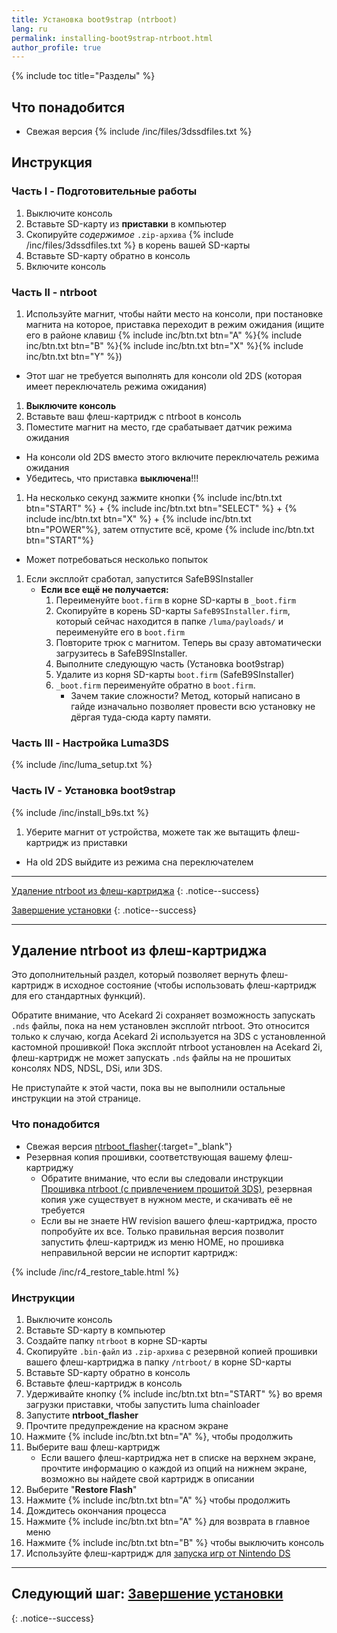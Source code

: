 ```yaml
---
title: Установка boot9strap (ntrboot)
lang: ru
permalink: installing-boot9strap-ntrboot.html
author_profile: true
---
```


{% include toc title="Разделы" %}

## Что понадобится

* Свежая версия {% include /inc/files/3dssdfiles.txt %}

## Инструкция

### Часть I - Подготовительные работы

1. Выключите консоль
1. Вставьте SD-карту из **приставки** в компьютер
1. Скопируйте _содержимое_ `.zip-архива` {% include /inc/files/3dssdfiles.txt %} в корень вашей SD-карты
1. Вставьте SD-карту обратно в консоль
1. Включите консоль

### Часть II - ntrboot

1. Используйте магнит, чтобы найти место на консоли, при постановке магнита на которое, приставка переходит в режим ожидания (ищите его в районе клавиш {% include inc/btn.txt btn="A" %}{% include inc/btn.txt btn="B" %}{% include inc/btn.txt btn="X" %}{% include inc/btn.txt btn="Y" %})
  + Этот шаг не требуется выполнять для консоли old 2DS (которая имеет переключатель режима ожидания)
1. **Выключите консоль**
1. Вставьте ваш флеш-картридж с ntrboot в консоль
1. Поместите магнит на место, где срабатывает датчик режима ожидания
  + На консоли old 2DS вместо этого включите переключатель режима ожидания
  + Убедитесь, что приставка **выключена**!!!
1. На несколько секунд зажмите кнопки {% include inc/btn.txt btn="START" %} + {% include inc/btn.txt btn="SELECT" %} + {% include inc/btn.txt btn="X" %} + {% include inc/btn.txt btn="POWER"%}, затем отпустите всё, кроме {% include inc/btn.txt btn="START"%}
  + Может потребоваться несколько попыток
1. Если эксплойт сработал, запустится SafeB9SInstaller
	+ **Если все ещё не получается:** 
		1. Переименуйте `boot.firm` в корне SD-карты в `_boot.firm`
		1. Скопируйте в корень SD-карты `SafeB9SInstaller.firm`, который сейчас находится в папке `/luma/payloads/` и переименуйте его в `boot.firm`
		1. Повторите трюк с магнитом. Теперь вы сразу автоматически загрузитесь в SafeB9SInstaller.
		1. Выполните следующую часть (Установка boot9strap)
		1. Удалите из корня SD-карты `boot.firm` (SafeB9SInstaller)
		1. `_boot.firm` переименуйте обратно в `boot.firm`.
			+ Зачем такие сложности? Метод, который написано в гайде изначально позволяет провести всю установку не дёргая туда-сюда карту памяти. 

### Часть III - Настройка Luma3DS

{% include /inc/luma_setup.txt %}
			
### Часть IV - Установка boot9strap

{% include /inc/install_b9s.txt %}
1. Уберите магнит от устройства, можете так же вытащить флеш-картридж из приставки
  * На old 2DS выйдите из режима сна переключателем

___

[Удаление ntrboot из флеш-картриджа](#удаление-ntrboot-из-флеш-картриджа)
{: .notice--success}

[Завершение установки](finalizing-setup)
{: .notice--success}

___

## Удаление ntrboot из флеш-картриджа

Это дополнительный раздел, который позволяет вернуть флеш-картридж в исходное состояние (чтобы использовать флеш-картридж для его стандартных функций).

Обратите внимание, что Acekard 2i сохраняет возможность запускать `.nds` файлы, пока на нем установлен эксплойт ntrboot. Это относится только к случаю, когда Acekard 2i используется на 3DS с установленной кастомной прошивкой! Пока эксплойт ntrboot установлен на Acekard 2i, флеш-картридж не может запускать `.nds` файлы на не прошитых консолях NDS, NDSL, DSi, или 3DS.

Не приступайте к этой части, пока вы не выполнили остальные инструкции на этой странице.

### Что понадобится

* Свежая версия [ntrboot_flasher](https://github.com/ntrteam/ntrboot_flasher/releases/latest){:target="_blank"}
* Резервная копия прошивки, соответствующая вашему флеш-картриджу 
  + Обратите внимание, что если вы следовали инструкции [Прошивка ntrboot (с привлечением прошитой 3DS)](https://3ds.customfw.xyz/flashing-ntrboot-3ds-multi-system), резервная копия уже существует в нужном месте, и скачивать её не требуется
  + Если вы не знаете HW revision вашего флеш-картриджа, просто попробуйте их все. Только правильная версия позволит запустить флеш-картридж из меню HOME, но прошивка неправильной версии не испортит картридж:
   
{% include /inc/r4_restore_table.html %}
   
### Инструкции

1. Выключите консоль
1. Вставьте SD-карту в компьютер
1. Создайте папку `ntrboot` в корне SD-карты
1. Скопируйте `.bin-файл` из `.zip-архива` с резервной копией прошивки вашего флеш-картриджа в папку `/ntrboot/` в корне SD-карты
1. Вставьте SD-карту обратно в консоль
1. Вставьте флеш-картридж в консоль
1. Удерживайте кнопку {% include inc/btn.txt btn="START" %} во время загрузки приставки, чтобы запустить luma chainloader
1. Запустите **ntrboot_flasher**
1. Прочтите предупреждение на красном экране
1. Нажмите {% include inc/btn.txt btn="A" %}, чтобы продолжить
1. Выберите ваш флеш-картридж
	+ Если вашего флеш-картриджа нет в списке на верхнем экране, прочтите информацию о каждой из опций на нижнем экране, возможно вы найдете свой картридж в описании
1. Выберите "**Restore Flash**"
1. Нажмите {% include inc/btn.txt btn="A" %} чтобы продолжить
1. Дождитесь окончания процесса
1. Нажмите {% include inc/btn.txt btn="A" %} для возврата в главное меню
1. Нажмите {% include inc/btn.txt btn="B" %} чтобы выключить консоль
1. Используйте флеш-картридж для [запуска игр от Nintendo DS](r4#%D0%97%D0%B0%D0%BF%D1%83%D1%81%D0%BA-%D0%B8%D0%B3%D1%80-%D0%BE%D1%82-nintendo-ds-%D1%81-%D0%BF%D0%BE%D0%BC%D0%BE%D1%89%D1%8C%D1%8E-%D0%BA%D0%B0%D1%80%D1%82%D1%80%D0%B8%D0%B4%D0%B6%D0%B0)

___

## Следующий шаг: [Завершение установки](finalizing-setup)
{: .notice--success}